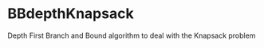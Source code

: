 BBdepthKnapsack
===============

Depth First Branch and Bound algorithm to deal with the Knapsack problem
